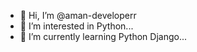 - 👋 Hi, I’m @aman-developerr
- 👀 I’m interested in Python...
- 🌱 I’m currently learning Python Django...


<!---
aman-developerr/aman-developerr is a ✨ special ✨ repository because its `README.md` (this file) appears on your GitHub profile.
You can click the Preview link to take a look at your changes.
--->
